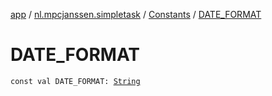 [app](../../index.md) / [nl.mpcjanssen.simpletask](../index.md) / [Constants](index.md) / [DATE_FORMAT](.)

# DATE_FORMAT

`const val DATE_FORMAT: `[`String`](https://kotlinlang.org/api/latest/jvm/stdlib/kotlin/-string/index.html)